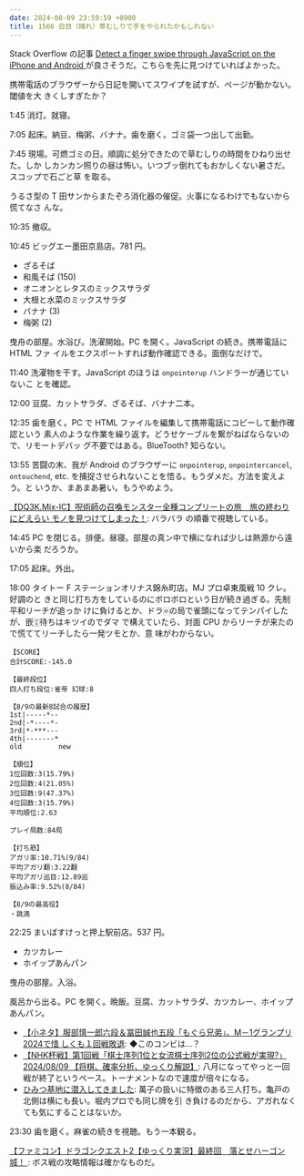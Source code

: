 ```yaml
---
date: 2024-08-09 23:59:59 +0900
title: 1566 日目（晴れ）草むしりで手をやられたかもしれない
---
```


Stack Overflow の記事 [Detect a finger swipe through JavaScript on the iPhone
and Android
](https://stackoverflow.com/questions/2264072/detect-a-finger-swipe-through-javascript-on-the-iphone-and-android)
が良さそうだ。こちらを先に見つけていればよかった。

携帯電話のブラウザーから日記を開いてスワイプを試すが、ページが動かない。閾値を大
きくしすぎたか？

1:45 消灯。就寝。

7:05 起床。納豆、梅粥、バナナ。歯を磨く。ゴミ袋一つ出して出勤。

7:45 現場。可燃ゴミの日。順調に処分できたので草むしりの時間をひねり出せた。しか
しカンカン照りの昼は怖い。いつブッ倒れてもおかしくない暑さだ。スコップで石ごと草
を取る。

うるさ型の T 田サンからまたぞろ消化器の催促。火事になるわけでもないから慌てなさ
んな。

10:35 撤収。

10:45 ビッグエー墨田京島店。781 円。

* ざるそば
* 和風そば (150)
* オニオンとレタスのミックスサラダ
* 大根と水菜のミックスサラダ
* バナナ (3)
* 梅粥 (2)

曳舟の部屋。水浴び。洗濯開始。PC を開く。JavaScript の続き。携帯電話に HTML ファ
イルをエクスポートすれば動作確認できる。面倒なだけで。

11:40 洗濯物を干す。JavaScript のほうは `onpointerup` ハンドラーが通じていないこ
とを確認。

12:00 豆腐、カットサラダ、ざるそば、バナナ二本。

12:35 歯を磨く。PC で HTML ファイルを編集して携帯電話にコピーして動作確認という
素人のような作業を繰り返す。どうせケーブルを繋がねばならないので、リモートデバッ
グ不要ではある。BlueTooth? 知らない。

13:55 苦闘の末、我が Android のブラウザーに `onpointerup`, `onpointercancel`,
`ontouchend`, etc. を捕捉させられないことを悟る。もうダメだ。方法を変えよう。と
いうか、まあまあ暑い。もうやめよう。

[【DQ3K.Mix-IC】呪術師の召喚モンスター全種コンプリートの旅　旅の終わりにどえらい
モノを見つけてしまった！](https://www.youtube.com/watch?v=KiWXRLfk9hY): バラバラ
の順番で視聴している。

14:45 PC を閉じる。排便。昼寝。部屋の真ン中で横になれば少しは熱源から遠いから楽
だろうか。

17:05 起床。外出。

18:00 タイトー F ステーションオリナス錦糸町店。MJ プロ卓東風戦 10 クレ。好調のと
きと同じ打ち方をしているのにボロボロという日が続き過ぎる。先制平和リーチが追っか
けに負けるとか、ドラ🀅の局で雀頭になってテンパイしたが、嵌🀊待ちはキツイのでダマ
で構えていたら、対面 CPU からリーチが来たので慌ててリーチしたら一発ツモとか、意
味がわからない。

```text
【SCORE】
合計SCORE:-145.0

【最終段位】
四人打ち段位:雀帝 幻球:8

【8/9の最新8試合の履歴】
1st|-----*--
2nd|-*----*-
3rd|*-***---
4th|-------*
old         new

【順位】
1位回数:3(15.79%)
2位回数:4(21.05%)
3位回数:9(47.37%)
4位回数:3(15.79%)
平均順位:2.63

プレイ局数:84局

【打ち筋】
アガリ率:10.71%(9/84)
平均アガリ翻:3.22翻
平均アガリ巡目:12.89巡
振込み率:9.52%(8/84)

【8/9の最高役】
・跳満
```

22:25 まいばすけっと押上駅前店。537 円。

* カツカレー
* ホイップあんパン

曳舟の部屋。入浴。

風呂から出る。PC を開く。晩飯。豆腐、カットサラダ、カツカレー、ホイップあんパン。

* [【小ネタ】服部慎一郎六段＆冨田誠也五段「もぐら兄弟」、M－1グランプリ2024で惜
  しくも１回戦敗退](https://www.youtube.com/watch?v=EW7kdz1pFZA): ◆このコンビは…？
* [【NHK杯戦】第1回戦「棋士序列1位と女流棋士序列2位の公式戦が実現?」2024/08/09
  【将棋、確率分析、ゆっくり解説】](https://www.youtube.com/watch?v=GJZOC7jQNIU):
  八月になってやっと一回戦が終了というペース。トーナメントなので速度が倍々になる。
* [ひみつ基地に潜入してきました](https://www.youtube.com/watch?v=7Eo6asVAk78):
  萬子の扱いに特徴のある三人打ち。亀戸の北側は横にも長い。堀内プロでも同じ牌を引
  き負けるのだから、アガれなくても気にすることはないか。

23:30 歯を磨く。麻雀の続きを視聴。もう一本観る。

[【ファミコン】ドラゴンクエスト2【ゆっくり実況】最終回　落とせハーゴン城！
](https://www.youtube.com/watch?v=Mnr_hSWYYAE): ボス戦の攻略情報は確かなものだ。
